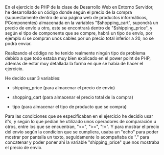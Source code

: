 En el ejercicio de PHP de la clase de Desarrollo Web en Entorno Servidor, he desarrollado un código donde según el precio de la compra (supuestamente dentro de una página web de productos informáticos, PComponentes) almacenada en la variables "$shopping_cart", supondrá un precio de envío u otro, este se encontrará dentro de "$shipping_price", y según el tipo de componente que se compre, habrá un tipo de envío, por ejemplo si se compran unos cables por un precio total inferior a 20, no se podrá enviar.


Realizando el código no he tenido realmente ningún tipo de problema debido a que todo estaba muy bien explicado en el power point de PHP, además de estar muy detallada la forma en que se había de hacer el ejercicio.

He decido usar 3 variables:

- shipping_price (para almacenar el precio de envío)

- shopping_cart (para almacenar el precio total de la compra)

- tipo (para almacenar el tipo de producto que se compra)


Para las condiciones que se especificaban en el ejercicio he decidio usar if's, y según lo que pedían he utilizado unos operadores de comparación u otros, entre los que se encuentran, "<=", ">=", "!=". Y para mostrar el precio del envío según la condicion que se cumpliera, usaba un "echo" para poder mostrar por pantalla un texto, seguidamente lo acompañaba de "." para concatenar y poder poner ahí la variable "shipping_price" que nos mostraba el precio de envío. 